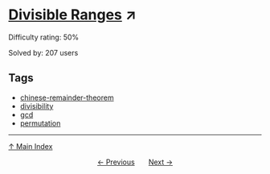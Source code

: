 # [Divisible Ranges](https://projecteuler.net/problem=896) ↗️

Difficulty rating: 50%

Solved by: 207 users
## Tags

- [chinese-remainder-theorem](../tags/chinese-remainder-theorem.md)
- [divisibility](../tags/divisibility.md)
- [gcd](../tags/gcd.md)
- [permutation](../tags/permutation.md)



---

[↑ Main Index](../README.md)


<div align=center><a href='895.md'>← Previous</a> &nbsp;&nbsp; &nbsp;&nbsp;  <a href='897.md'>Next →</a></div>
